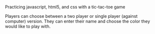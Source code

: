Practicing javascript, html5, and css with a tic-tac-toe game

Players can choose between a two player or single player (against computer) version. They can enter their name and choose the color they would like to play with. 

